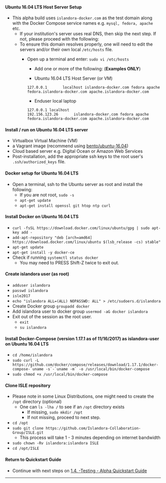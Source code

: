 #### **Ubuntu 16.04 LTS** Host Server Setup

* This alpha build uses `islandora-docker.com` as the test domain along with the Docker Compose service names e.g. `mysql, fedora, apache` etc.
     * If your institution's server uses real DNS, then skip the next step. If not, please proceed with the following:
     * To ensure this domain resolves properly, one will need to edit the servers and/or their own local `/etc/hosts` file.
       * Open up a terminal and enter: `sudo vi /etc/hosts`
         * Add one or more of the following: (**Examples ONLY**)

         * Ubuntu 16.04 LTS Host Server (or VM)  
         ```
         127.0.0.1       localhost islandora-docker.com fedora apache fedora.islandora-docker.com apache.islandora-docker.com
         ```

         * Enduser local laptop
         ```
         127.0.0.1 localhost   
         192.156.123.26       islandora-docker.com fedora apache fedora.islandora-docker.com apache.islandora-docker.com
         ```

#### Install / run on Ubuntu 16.04 LTS server  
* Virtualbox Virtual Machine (VM)  
* a Vagrant image (recommend using [bento/ubuntu-16.04](https://app.vagrantup.com/bento/boxes/ubuntu-16.04))  
* Cloud based server e.g. Digital Ocean or Amazon Web Services  
* Post-installation, add the appropriate ssh keys to the root user's `.ssh/authorized_keys` file.  

#### Docker setup for Ubuntu 16.04 LTS

* Open a terminal, ssh to the Ubuntu server as root and install the following:
     * If you are not root, `sudo -s`
     * `apt-get update`  
     * `apt-get install openssl git htop ntp curl`  

#### Install Docker on Ubuntu 16.04 LTS
* `curl -fsSL https://download.docker.com/linux/ubuntu/gpg | sudo apt-key add -`  
* `add-apt-repository "deb [arch=amd64] https://download.docker.com/linux/ubuntu $(lsb_release -cs) stable"`  
* `apt-get update`  
* `apt-get install -y docker-ce`  
* Check if running `systemctl status docker`  
     * You may need to PRESS Shift-Z twice to exit out.

#### Create islandora user (as root)  
* `adduser islandora`
* `passwd islandora`
* `isle2017`
* `echo "islandora ALL=(ALL) NOPASSWD: ALL" > /etc/sudoers.d/islandora`
* Create Docker group `groupadd docker`  
* Add islandora user to docker group `usermod -aG docker islandora`  
* Exit out of the session as the root user.
    * `exit`
    * `su islandora`  

#### Install Docker-Compose (version 1.17.1 as of 11/16/2017) as islandora-user on Ubuntu 16.04 LTS
* `cd /home/islandora`
* ``sudo curl -L https://github.com/docker/compose/releases/download/1.17.1/docker-compose-`uname -s`-`uname -m` -o /usr/local/bin/docker-compose``
* `sudo chmod +x /usr/local/bin/docker-compose`  


#### Clone ISLE repository
* Please note in some Linux Distributions, one might need to create the `/opt` directory (optional)  
    * One can `ls -lha /` to see if an `/opt` directory exists  
        * If missing, `sudo mkdir /opt`  
        * If not missing, proceed to next step.  
* `cd /opt`
* `sudo git clone https://github.com/Islandora-Collaboration-Group/ISLE.git`
   * This process will take 1 - 3 minutes depending on internet bandwidth
* `sudo chown -Rv islandora:islandora ISLE`
* `cd /opt/ISLE`


#### Return to Quickstart Guide
* Continue with next steps on [1.4. -Testing - Alpha Quickstart Guide](alpha_quickstart.md)

---
